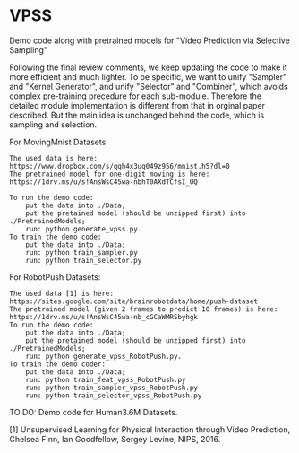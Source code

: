 # VPSS
Demo code along with pretrained models for "Video Prediction via Selective Sampling"

Following the final review comments, we keep updating the code to make it more efficient and much lighter. 
To be specific, we want to unify "Sampler" and "Kernel Generator", and unify "Selector" and "Combiner", which avoids complex pre-training precedure for each sub-module.
Therefore the detailed module implementation is different from that in orginal paper described. But the main idea is unchanged behind the code, which is sampling and selection.

For MovingMnist Datasets:

    The used data is here:
    https://www.dropbox.com/s/qqh4x3uq049z956/mnist.h5?dl=0
    The pretrained model for one-digit moving is here:
    https://1drv.ms/u/s!AnsWsC45wa-nbhT0AXdTCfsI_UQ
    
    To run the demo code: 
        put the data into ./Data; 
        put the pretained model (should be unzipped first) into ./PretrainedModels; 
        run: python generate_vpss.py. 
    To train the demo code:
        put the data into ./Data; 
        run: python train_sampler.py
        run: python train_selector.py
For RobotPush Datasets:

    The used data [1] is here:
    https://sites.google.com/site/brainrobotdata/home/push-dataset 
    The pretrained model (given 2 frames to predict 10 frames) is here:
    https://1drv.ms/u/s!AnsWsC45wa-nb_cGCaWMRSbyhgk
    To run the demo code: 
        put the data into ./Data; 
        put the pretained model (should be unzipped first) into ./PretrainedModels; 
        run: python generate_vpss_RobotPush.py. 
    To train the demo coder:
        put the data into ./Data;
        run: python train_feat_vpss_RobotPush.py
        run: python train_sampler_vpss_RobotPush.py
        run: python train_selector_vpss_RobotPush.py
TO DO:
    Demo code for Human3.6M Datasets.

[1] Unsupervised Learning for Physical Interaction through Video Prediction, Chelsea Finn, Ian Goodfellow, Sergey Levine, NIPS, 2016.
